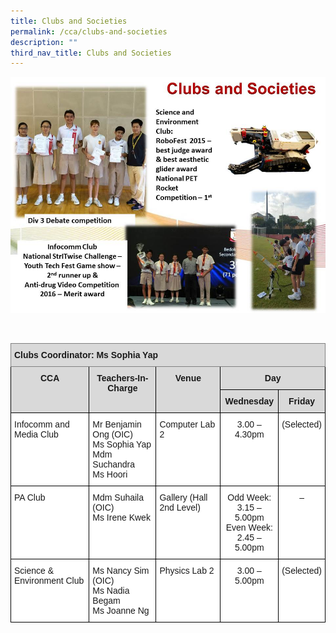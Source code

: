 ```yaml
---
title: Clubs and Societies
permalink: /cca/clubs-and-societies
description: ""
third_nav_title: Clubs and Societies
---
```

![Clubs and Societies](/images/Clubs%20and%20Societies.jpg)

<br>

<style type="text/css">
.tg  {border-collapse:collapse;border-spacing:0;}
.tg td{border-color:black;border-style:solid;border-width:1px;font-family:Arial, sans-serif;font-size:14px;
  overflow:hidden;padding:10px 5px;word-break:normal;}
.tg th{border-color:black;border-style:solid;border-width:1px;font-family:Arial, sans-serif;font-size:14px;
  font-weight:normal;overflow:hidden;padding:10px 5px;word-break:normal;}
.tg .tg-7jy7{background-color:#D9D9D9;border-color:inherit;font-weight:bold;text-align:left;vertical-align:top}
.tg .tg-px6y{background-color:#D9D9D9;font-weight:bold;text-align:center;vertical-align:top}
.tg .tg-ktyi{background-color:#FFF;text-align:left;vertical-align:top}
.tg .tg-7yig{background-color:#FFF;text-align:center;vertical-align:top}
</style>
<table class="tg">
<thead>
  <tr>
    <th class="tg-7jy7" colspan="6">Clubs Coordinator: Ms Sophia Yap</th>
  </tr>
</thead>
<tbody>
  <tr>
    <td class="tg-px6y" rowspan="2">CCA</td>
    <td class="tg-px6y" rowspan="2">Teachers-In-Charge</td>
    <td class="tg-px6y" rowspan="2">Venue</td>
    <td class="tg-px6y" colspan="3">Day</td>
  </tr>
  <tr>
    <td class="tg-px6y">Wednesday</td>
    <td class="tg-px6y" colspan="2">Friday</td>
  </tr>
  <tr>
    <td class="tg-ktyi">Infocomm and Media Club</td>
    <td class="tg-ktyi">Mr Benjamin Ong (OIC)<br>Ms Sophia Yap<br>Mdm Suchandra <br><span style="background-color:initial">Ms Hoori</span></td>
    <td class="tg-ktyi">Computer Lab 2</td>
    <td class="tg-7yig">3.00 – 4.30pm</td>
    <td class="tg-7yig" colspan="2">(Selected)</td>
  </tr>
  <tr>
    <td class="tg-ktyi">PA Club</td>
    <td class="tg-ktyi">Mdm Suhaila (OIC)<br>Ms Irene Kwek </td>
    <td class="tg-ktyi">Gallery (Hall 2nd Level)</td>
    <td class="tg-7yig">Odd Week:<br>3.15 – 5.00pm<br>Even Week:<br>2.45<span style="background-color:initial"> – 5.00pm</span></td>
    <td class="tg-7yig" colspan="2">–</td>
  </tr>
  <tr>
    <td class="tg-ktyi">Science &amp; Environment Club</td>
    <td class="tg-ktyi">Ms Nancy Sim (OIC)<br>Ms Nadia Begam <br>Ms Joanne Ng</td>
    <td class="tg-ktyi">Physics Lab 2</td>
    <td class="tg-7yig">3.00 – 5.00pm</td>
    <td class="tg-7yig" colspan="2">(Selected)</td>
  </tr>
</tbody>
</table>